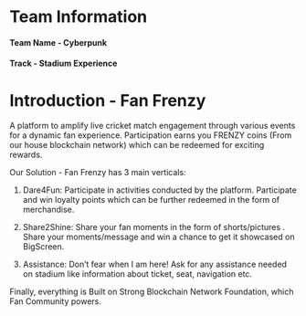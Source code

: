 # Team Information

#### Team Name - Cyberpunk
#### Track - Stadium Experience

# Introduction - Fan Frenzy
A platform to amplify live cricket match engagement through various events for a dynamic fan experience. Participation earns you FRENZY coins (From our house blockchain network) which can be redeemed for exciting rewards.

Our Solution - Fan Frenzy has 3 main verticals:

1. Dare4Fun: Participate in activities conducted by the platform. Participate and win loyalty points which can be further redeemed in the form of merchandise.

2. Share2Shine: Share your fan moments in the form of shorts/pictures .  Share your moments/message and win a chance to get it showcased on BigScreen. 

3. Assistance: Don’t fear when I am here! Ask for any assistance needed on stadium like information about ticket, seat, navigation etc.

Finally, everything is Built on Strong Blockchain Network Foundation, which Fan Community powers.
